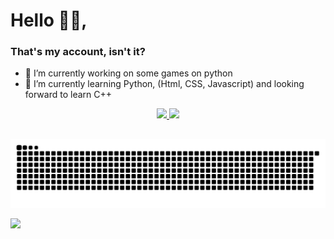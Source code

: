 # Hello 👋🏻, 

### That's my account, isn't it?
- 🔭 I’m currently working on some games on python
- 🌱 I’m currently learning Python, (Html, CSS, Javascript) and looking forward to learn C++

<div align="center">
  <a href="https://github.com/rafaballerini">
  <img height="150em" src="https://github-readme-stats.vercel.app/api?username=R34prZ&show_icons=true&theme=synthwave&include_all_commits=true&count_private=true"/>
  <img height="150em" src="https://github-readme-stats.vercel.app/api/top-langs/?username=R34prZ&layout=compact&langs_count=7&theme=synthwave"/>
</div>
  
<!-- <div align="center"><br>
  <img align="center" alt="reaper-Js" height="30" width="40" src="https://cdn.jsdelivr.net/gh/devicons/devicon/icons/javascript/javascript-plain.svg">
  <img align="center" alt="reaper-HTML" height="30" width="40" src="https://cdn.jsdelivr.net/gh/devicons/devicon/icons/html5/html5-original.svg">
  <img align="center" alt="reaper-CSS" height="30" width="40" src="https://cdn.jsdelivr.net/gh/devicons/devicon/icons/css3/css3-original.svg">
  <img align="center" alt="reaper-Python" height="30" width="40" src="https://cdn.jsdelivr.net/gh/devicons/devicon/icons/python/python-original.svg">
</div> -->

##

![Snake animation](https://github.com/R34prZ/R34prZ/blob/output/github-contribution-grid-snake.svg)

![](https://komarev.com/ghpvc/?username=R34prZ&color=blueviolet)


